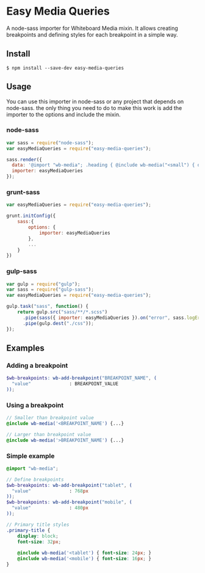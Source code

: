 # Easy Media Queries

A node-sass importer for Whiteboard Media mixin. It allows creating breakpoints and defining styles for each breakpoint in a simple way.

## Install

``` $ npm install --save-dev easy-media-queries ```

## Usage

You can use this importer in node-sass or any project that depends on node-sass. the only thing you need to do to make this work is add the importer to the options and include the mixin.

### node-sass

```js
var sass = require("node-sass");
var easyMediaQueries = require("easy-media-queries");

sass.render({
  data: '@import "wb-media"; .heading { @include wb-media("<small") { display: none; }; }',
  importer: easyMediaQueries
});
```

### grunt-sass
```js
var easyMediaQueries = require("easy-media-queries");

grunt.initConfig({
    sass:{
        options: {
            importer: easyMediaQueries
        },
        ...        
    }
})
```

### gulp-sass
```js
var gulp = require("gulp");
var sass = require("gulp-sass");
var easyMediaQueries = require("easy-media-queries");

gulp.task("sass", function() {
    return gulp.src("sass/**/*.scss")
      .pipe(sass({ importer: easyMediaQueries }).on("error", sass.logError))
      .pipe(gulp.dest("./css"));
});
```

## Examples
### Adding a breakpoint
```scss
$wb-breakpoints: wb-add-breakpoint("BREAKPOINT_NAME", (
  "value"              : BREAKPOINT_VALUE
));
```

### Using a breakpoint
```scss
// Smaller than breakpoint value
@include wb-media('<BREAKPOINT_NAME') {...}

// Larger than breakpoint value
@include wb-media('>BREAKPOINT_NAME') {...}
```

### Simple example
```scss
@import "wb-media";

// Define breakpoints
$wb-breakpoints: wb-add-breakpoint("tablet", (
  "value"              : 768px
));
$wb-breakpoints: wb-add-breakpoint("mobile", (
  "value"              : 480px
));

// Primary title styles
.primary-title {
    display: block;
    font-size: 32px;
    
    @include wb-media('<tablet') { font-size: 24px; }
    @include wb-media('<mobile') { font-size: 16px; }
}
```